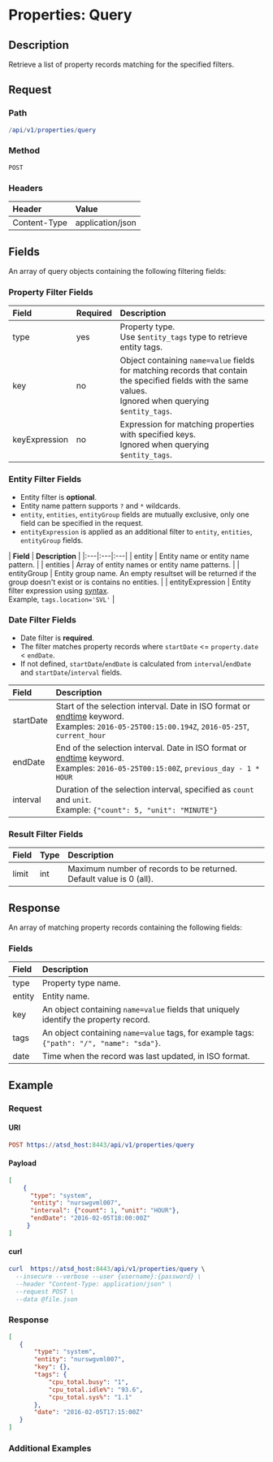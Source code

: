 # Properties: Query

## Description 

Retrieve a list of property records matching for the specified filters.

## Request

### Path

```elm
/api/v1/properties/query
```

### Method

```
POST 
```

### Headers

|**Header**|**Value**|
|:---|:---|
| Content-Type | application/json |

## Fields

An array of query objects containing the following filtering fields:

### Property Filter Fields

| **Field**  | **Required** | **Description**  |
|:---|:---|:---|
| type | yes | Property type. <br>Use `$entity_tags` type to retrieve entity tags. |
| key | no | Object containing `name=value` fields for matching records that contain the specified fields with the same values. <br>Ignored when querying `$entity_tags`. |
| keyExpression | no | Expression for matching properties with specified keys.<br>Ignored when querying `$entity_tags`. |

### Entity Filter Fields

* Entity filter is **optional**. 
* Entity name pattern supports `?` and `*` wildcards.
* `entity`, `entities`, `entityGroup` fields are mutually exclusive, only one field can be specified in the request. 
* `entityExpression` is applied as an additional filter to `entity`, `entities`, `entityGroup` fields.

| **Field**  | **Description**  |
|:---|:---|:---|
| entity    | Entity name or entity name pattern. |
| entities | Array of entity names or entity name patterns. |
| entityGroup | Entity group name. An empty resultset will be returned if the group doesn't exist or is contains no entities. |
| entityExpression | Entity filter expression using [syntax](/rule-engine/functions.md). <br>Example, `tags.location='SVL'`  |

### Date Filter Fields

* Date filter is **required**. 
* The filter matches property records where `startDate` <= `property.date` < `endDate`.
* If not defined, `startDate`/`endDate` is calculated from `interval`/`endDate` and `startDate`/`interval` fields.

| **Field** | **Description** |
|:---|:---|
|startDate|	Start of the selection interval. Date in ISO format or [endtime](/end-time-syntax.md) keyword.<br>Examples: `2016-05-25T00:15:00.194Z`, `2016-05-25T`, `current_hour` |
| endDate |	End of the selection interval. Date in ISO format or [endtime](/end-time-syntax.md) keyword.<br>Examples: `2016-05-25T00:15:00Z`, `previous_day - 1 * HOUR`|
| interval|	Duration of the selection interval, specified as `count` and `unit`. <br>Example: `{"count": 5, "unit": "MINUTE"}`|

### Result Filter Fields

| **Field**  | **Type** | **Description**  |
|:---|:---|:---|
| limit   | int | Maximum number of records to be returned. Default value is 0 (all). | 

## Response 

An array of matching property records containing the following fields:

### Fields

| **Field**  | **Description**  |
|:---|:---|
| type | Property type name. |
| entity | Entity name. |
| key | An object containing `name=value` fields that uniquely identify the property record. |
| tags | An object containing `name=value` tags, for example tags: `{"path": "/", "name": "sda"}`. |
| date | Time when the record was last updated, in ISO format. |

## Example

### Request

#### URI

```elm
POST https://atsd_host:8443/api/v1/properties/query
```

#### Payload

```json
[
    {
      "type": "system",
      "entity": "nurswgvml007",
      "interval": {"count": 1, "unit": "HOUR"},
      "endDate": "2016-02-05T18:00:00Z"
     }
]
```
#### curl

```elm
curl  https://atsd_host:8443/api/v1/properties/query \
  --insecure --verbose --user {username}:{password} \
  --header "Content-Type: application/json" \
  --request POST \
  --data @file.json
```

### Response

```json
[
   {
       "type": "system",
       "entity": "nurswgvml007",
       "key": {},
       "tags": {
           "cpu_total.busy": "1",
           "cpu_total.idle%": "93.6",
           "cpu_total.sys%": "1.1"
       },
       "date": "2016-02-05T17:15:00Z"
   }
]
```

### Additional Examples








